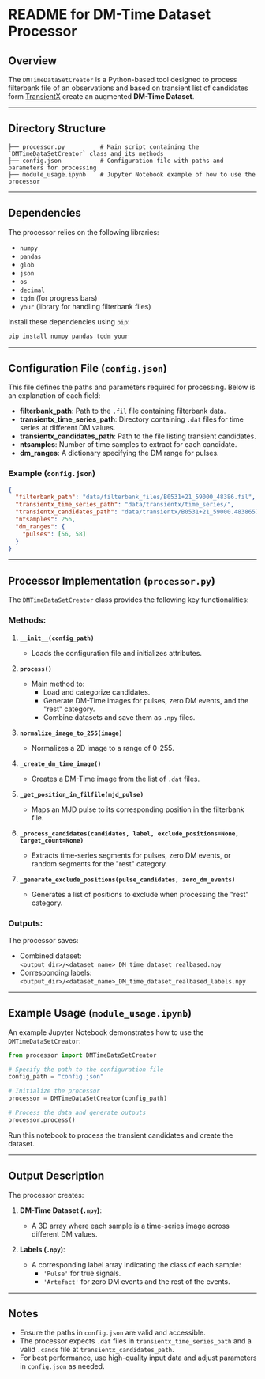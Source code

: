 # README for DM-Time Dataset Processor

## Overview

The `DMTimeDataSetCreator` is a Python-based tool designed to process filterbank file of an observations and based on transient list of candidates form [TransientX](https://github.com/ypmen/TransientX) create an augmented **DM-Time Dataset**. 

---

## Directory Structure

```
├── processor.py          # Main script containing the `DMTimeDataSetCreator` class and its methods
├── config.json           # Configuration file with paths and parameters for processing
├── module_usage.ipynb    # Jupyter Notebook example of how to use the processor
```

---

## Dependencies

The processor relies on the following libraries:
- `numpy`
- `pandas`
- `glob`
- `json`
- `os`
- `decimal`
- `tqdm` (for progress bars)
- `your` (library for handling filterbank files)

Install these dependencies using `pip`:

```bash
pip install numpy pandas tqdm your
```

---

## Configuration File (`config.json`)

This file defines the paths and parameters required for processing. Below is an explanation of each field:

- **filterbank_path**: Path to the `.fil` file containing filterbank data.
- **transientx_time_series_path**: Directory containing `.dat` files for time series at different DM values.
- **transientx_candidates_path**: Path to the file listing transient candidates.
- **ntsamples**: Number of time samples to extract for each candidate.
- **dm_ranges**: A dictionary specifying the DM range for pulses.

### Example (`config.json`)

```json
{
  "filterbank_path": "data/filterbank_files/B0531+21_59000_48386.fil",
  "transientx_time_series_path": "data/transientx/time_series/",
  "transientx_candidates_path": "data/transientx/B0531+21_59000.4838657407_cfbf00000.cands",
  "ntsamples": 256,
  "dm_ranges": {
    "pulses": [56, 58]
  }
}
```

---

## Processor Implementation (`processor.py`)

The `DMTimeDataSetCreator` class provides the following key functionalities:

### Methods:

1. **`__init__(config_path)`**
   - Loads the configuration file and initializes attributes.

2. **`process()`**
   - Main method to:
     - Load and categorize candidates.
     - Generate DM-Time images for pulses, zero DM events, and the "rest" category.
     - Combine datasets and save them as `.npy` files.

3. **`normalize_image_to_255(image)`**
   - Normalizes a 2D image to a range of 0-255.

4. **`_create_dm_time_image()`**
   - Creates a DM-Time image from the list of `.dat` files.

5. **`_get_position_in_filfile(mjd_pulse)`**
   - Maps an MJD pulse to its corresponding position in the filterbank file.

6. **`_process_candidates(candidates, label, exclude_positions=None, target_count=None)`**
   - Extracts time-series segments for pulses, zero DM events, or random segments for the "rest" category.

7. **`_generate_exclude_positions(pulse_candidates, zero_dm_events)`**
   - Generates a list of positions to exclude when processing the "rest" category.

### Outputs:
The processor saves:
- Combined dataset: `<output_dir>/<dataset_name>_DM_time_dataset_realbased.npy`
- Corresponding labels: `<output_dir>/<dataset_name>_DM_time_dataset_realbased_labels.npy`

---

## Example Usage (`module_usage.ipynb`)

An example Jupyter Notebook demonstrates how to use the `DMTimeDataSetCreator`:

```python
from processor import DMTimeDataSetCreator

# Specify the path to the configuration file
config_path = "config.json"

# Initialize the processor
processor = DMTimeDataSetCreator(config_path)

# Process the data and generate outputs
processor.process()
```

Run this notebook to process the transient candidates and create the dataset.

---

## Output Description

The processor creates:
1. **DM-Time Dataset (`.npy`)**:
   - A 3D array where each sample is a time-series image across different DM values.

2. **Labels (`.npy`)**:
   - A corresponding label array indicating the class of each sample:
     - `'Pulse'` for true signals.
     - `'Artefact'` for zero DM events and the rest of the events.

---

## Notes

- Ensure the paths in `config.json` are valid and accessible.
- The processor expects `.dat` files in `transientx_time_series_path` and a valid `.cands` file at `transientx_candidates_path`.
- For best performance, use high-quality input data and adjust parameters in `config.json` as needed.
